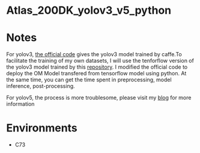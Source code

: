 # Atlas_200DK_yolov3_v5_python

# Notes
For yolov3, [the official code](https://gitee.com/ascend/samples) gives the yolov3 model trained by caffe.To facilitate the training of my own datasets, I will use the tenforflow version of the yolov3 model trained by this [repository](https://github.com/YunYang1994/tensorflow-yolov3). I modified the official code to deploy the OM Model transfered from tensorflow model using python. At the same time, you can get the time spent in preprocessing, model inference, post-processing.

For yolov5, the process is more troublesome, please visit my [blog](https://blog.csdn.net/qq_36530992) for more information
# Environments 
- C73

